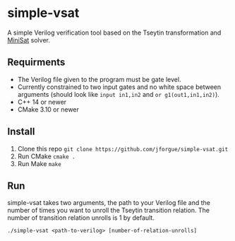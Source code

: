 # simple-vsat

A simple Verilog verification tool based on the Tseytin transformation and [MiniSat](minisat.se) solver.

## Requirments

- The Verilog file given to the program must be gate level.
- Currently constrained to two input gates and no white space between arguments (should look like `input in1,in2` and `or g1(out1,in1,in2)`).
- C++ 14 or newer
- CMake 3.10 or newer

## Install

1. Clone this repo `git clone https://github.com/jforgue/simple-vsat.git`
2. Run CMake `cmake .`
3. Run Make `make`

## Run

simple-vsat takes two arguments, the path to your Verilog file and the number of times you want to unroll the Tseytin transition relation. The number of transition relation unrolls is 1 by default.

    ./simple-vsat <path-to-verilog> [number-of-relation-unrolls]
